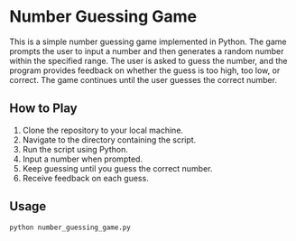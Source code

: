 # Number Guessing Game

This is a simple number guessing game implemented in Python. The game prompts the user to input a number and then generates a random number within the specified range. The user is asked to guess the number, and the program provides feedback on whether the guess is too high, too low, or correct. The game continues until the user guesses the correct number.

## How to Play

1. Clone the repository to your local machine.
2. Navigate to the directory containing the script.
3. Run the script using Python.
4. Input a number when prompted.
5. Keep guessing until you guess the correct number.
6. Receive feedback on each guess.

## Usage

```bash
python number_guessing_game.py
